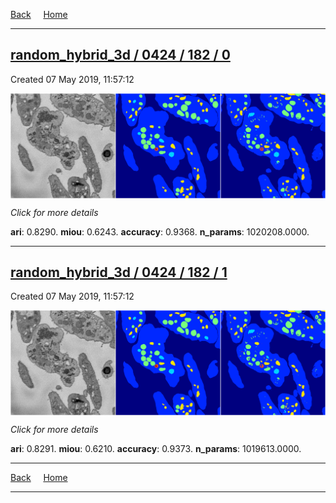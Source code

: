 
[Back](..)&nbsp;&nbsp;&nbsp;&nbsp;&nbsp;[Home](https://leapmanlab.github.io/snapshots)

---

<div class="summary"><a href="0"><h2>random_hybrid_3d / 0424 / 182 / 0</h2></a><p>Created 07 May 2019, 11:57:12
</p><a href="0"><img src="0/media/summary.png" align="center"></a><p>
<i>Click for more details</i>
</p></div>

**ari**: 0.8290. **miou**: 0.6243. **accuracy**: 0.9368. **n_params**: 1020208.0000. 

---

<div class="summary"><a href="1"><h2>random_hybrid_3d / 0424 / 182 / 1</h2></a><p>Created 07 May 2019, 11:57:12
</p><a href="1"><img src="1/media/summary.png" align="center"></a><p>
<i>Click for more details</i>
</p></div>

**ari**: 0.8291. **miou**: 0.6210. **accuracy**: 0.9373. **n_params**: 1019613.0000. 

---

[Back](..)&nbsp;&nbsp;&nbsp;&nbsp;&nbsp;[Home](https://leapmanlab.github.io/snapshots)

---